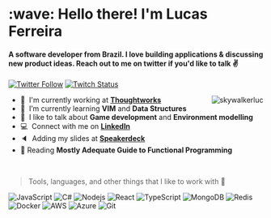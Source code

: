 <h1 align="left" id="skywalkerluc-title">:wave: Hello there! I'm Lucas Ferreira</h1>
<h4 align="left">A software developer from Brazil. I love building applications & discussing new product ideas. Reach out to me on twitter if you'd like to talk ✌️</h4>

[![Twitter Follow](https://img.shields.io/twitter/follow/lucas_hbf?color=%20%2300acee&label=Follow%20me%20on%20Twitter&style=for-the-badge)][twitter] [![Twitch Status](https://img.shields.io/twitch/status/dani_akash_?label=LiveStream&style=for-the-badge)][twitch]


<a href="#skywalkerluc-title">
  <img src="https://github-readme-stats.vercel.app/api?username=skywalkerluc&theme=synthwave&show_icons=true&count_private=true&include_all_commits=true" alt="skywalkerluc" align="right" />
</a>

- :office: &nbsp;I'm currently working at **[Thoughtworks]**
- :seedling: &nbsp;I’m currently learning **VIM** and **Data Structures**
- :speech_balloon: &nbsp;I like to talk about **Game development** and **Environment modelling**
- :computer: &nbsp;Connect with me on **[LinkedIn]**
- :speaker: &nbsp;Adding my slides at **[Speakerdeck]**
- :book: Reading **Mostly Adequate Guide to Functional Programming**

<br>


> Tools, languages, and other things that I like to work with 🔧

![JavaScript](https://img.shields.io/badge/-JavaScript-black?style=flat-square&logo=javascript)
![C#](https://img.shields.io/badge/-CSharp-black?style=flat-square&logo=c-sharp)
![Nodejs](https://img.shields.io/badge/-Nodejs-black?style=flat-square&logo=node-dot-js)
![React](https://img.shields.io/badge/-React-black?style=flat-square&logo=react)
![TypeScript](https://img.shields.io/badge/-TypeScript-black?style=flat-square&logo=typescript)
![MongoDB](https://img.shields.io/badge/-MongoDB-black?style=flat-square&logo=mongodb)
![Redis](https://img.shields.io/badge/-Redis-black?style=flat-square&logo=Redis)
![Docker](https://img.shields.io/badge/-Docker-black?style=flat-square&logo=docker)
![AWS](https://img.shields.io/badge/Amazon%20AWS-000000?style=flat-square&logo=amazon-aws)
![Azure](https://img.shields.io/badge/Microsoft%20Azure-000000?style=flat-square&logo=microsoft-azure)
![Git](https://img.shields.io/badge/-Git-black?style=flat-square&logo=git)

<!--
Add slideshare posts later
-->

<!-- links -->

[linkedin]: https://www.linkedin.com/in/lucashferreira "Lucas Ferreira"
[twitter]: https://twitter.com/lucas_hbf
[twitch]: https://www.twitch.tv/skywalkerluca
[github]: https://github.com/skywalkerluc
[speakerdeck]: https://speakerdeck.com/skywalkerluc/
[thoughtworks]: https://www.thoughtworks.com/

